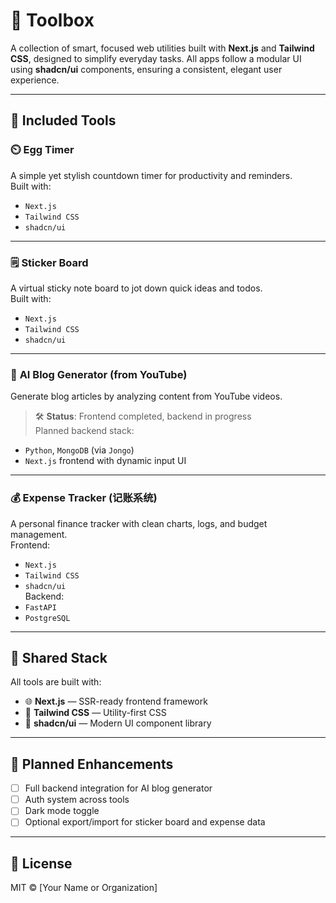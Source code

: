 # 🧰 **Toolbox**

A collection of smart, focused web utilities built with **Next.js** and **Tailwind CSS**, designed to simplify everyday tasks. All apps follow a modular UI using **shadcn/ui** components, ensuring a consistent, elegant user experience.

---

## 🔧 **Included Tools**

### ⏲️ **Egg Timer**
A simple yet stylish countdown timer for productivity and reminders.  
Built with:
- `Next.js`
- `Tailwind CSS`
- `shadcn/ui`

---

### 🗒️ **Sticker Board**
A virtual sticky note board to jot down quick ideas and todos.  
Built with:
- `Next.js`
- `Tailwind CSS`
- `shadcn/ui`

---

### 🧠 **AI Blog Generator (from YouTube)**
Generate blog articles by analyzing content from YouTube videos.  
> 🛠️ **Status**: Frontend completed, backend in progress  
Planned backend stack:
- `Python`, `MongoDB` (via `Jongo`)
- `Next.js` frontend with dynamic input UI

---

### 💰 **Expense Tracker (记账系统)**
A personal finance tracker with clean charts, logs, and budget management.  
Frontend:
- `Next.js`
- `Tailwind CSS`
- `shadcn/ui`  
Backend:
- `FastAPI`
- `PostgreSQL`

---

## 🧱 **Shared Stack**

All tools are built with:

- 🌐 **Next.js** — SSR-ready frontend framework
- 🎨 **Tailwind CSS** — Utility-first CSS
- 🧩 **shadcn/ui** — Modern UI component library

---

## 🚧 **Planned Enhancements**

- [ ] Full backend integration for AI blog generator
- [ ] Auth system across tools
- [ ] Dark mode toggle
- [ ] Optional export/import for sticker board and expense data

---

## 📎 **License**

MIT © [Your Name or Organization]

